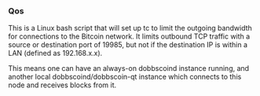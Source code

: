 ### Qos ###

This is a Linux bash script that will set up tc to limit the outgoing bandwidth for connections to the Bitcoin network. It limits outbound TCP traffic with a source or destination port of 19985, but not if the destination IP is within a LAN (defined as 192.168.x.x).

This means one can have an always-on dobbscoind instance running, and another local dobbscoind/dobbscoin-qt instance which connects to this node and receives blocks from it.
